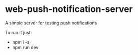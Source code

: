 # web-push-notification-server

A simple server for testing push notifications

To run it just:

* npm i -s
* npm run dev

